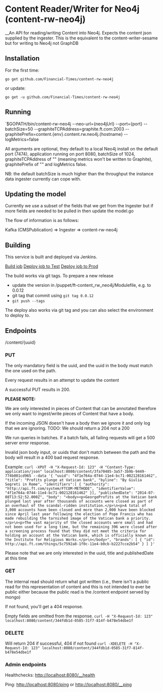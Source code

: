 # Content Reader/Writer for Neo4j (content-rw-neo4j)

__An API for reading/writing Content into Neo4j. Expects the content json supplied by the ingester. This is the equivalent to the content-writer-sesame but for writing to Neo4j not GraphDB

## Installation

For the first time:

`go get github.com/Financial-Times/content-rw-neo4j`

or update:

`go get -u github.com/Financial-Times/content-rw-neo4j`

## Running

`$GOPATH/bin/content-rw-neo4j --neo-url={neo4jUrl} --port={port} --batchSize=50 --graphiteTCPAddress=graphite.ft.com:2003 --graphitePrefix=content.{env}.content.rw.neo4j.{hostname} --logMetrics=false

All arguments are optional, they default to a local Neo4j install on the default port (7474), application running on port 8080, batchSize of 1024, graphiteTCPAddress of "" (meaning metrics won't be written to Graphite), graphitePrefix of "" and logMetrics false.

NB: the default batchSize is much higher than the throughput the instance data ingester currently can cope with.

## Updating the model
Currently we use a subset of the fields that we get from the Ingester but if more fields are needed to be pulled in then update the model.go

The flow of information is as follows:

Kafka (CMSPublication) => Ingester => content-rw-neo4j

## Building

This service is built and deployed via Jenkins.

<a href="http://ftjen10085-lvpr-uk-p:8181/view/JOBS-content-rw-neo4j/job/content-rw-neo4j-build/">Build job</a>
<a href="http://ftjen10085-lvpr-uk-p:8181/view/JOBS-content-rw-neo4j/job/content-rw-neo4j-deploy-test/">Deploy job to Test</a>
<a href="http://ftjen10085-lvpr-uk-p:8181/view/JOBS-content-rw-neo4j/job/content-rw-neo4j-deploy-prod/">Deploy job to Prod</a>

The build works via git tags. To prepare a new release
- update the version in /puppet/ft-content_rw_neo4j/Modulefile, e.g. to 0.0.12
- git tag that commit using `git tag 0.0.12`
- `git push --tags`

The deploy also works via git tag and you can also select the environment to deploy to.

## Endpoints
/content/{uuid}
### PUT
The only mandatory field is the uuid, and the uuid in the body must match the one used on the path.

Every request results in an attempt to update the content

A successful PUT results in 200.

**PLEASE NOTE:**

We  are only interested in pieces of Content that can be annotated therefore we only want to ingest/write pieces of Content that have a body.

If the incoming JSON doesn't have a body then we ignore it and only log that we are ignoring. TODO: We should return a 204 not a 200

We run queries in batches. If a batch fails, all failing requests will get a 500 server error response.

Invalid json body input, or uuids that don't match between the path and the body will result in a 400 bad request response.

Example:
`curl -XPUT -H "X-Request-Id: 123" -H "Content-Type: application/json" localhost:8080/content/3fa70485-3a57-3b9b-9449-774b001cd965 --data '{ "uuid": "4f1e764a-0744-11e4-bc71-002128161462", "title": "Profits plunge at Vatican bank", "byline": "By Giulia Segreti in Rome", "identifiers":[ { "authority": "http://api.ft.com/system/FTCOM-METHODE", "identifierValue": "4f1e764a-0744-11e4-bc71-002128161462" }], "publishedDate": "2014-07-08T13:52:52.000Z", "body": "<body><p>GeorgeProfits at the Vatican bank plunged last year after thousands of accounts were closed as part of an overhaul of the scandal-ridden institution.</p>\n<p>A total of 3,000 accounts have been closed and more than 2,000 have been blocked since April last year following the election of Pope Francis who has made rebuilding the tarnished image of the Vatican bank a priority.</p>\n<p>The vast majority of the closed accounts were small and had not been used for a long time, but the remaining 396 were closed after a screening process found that they did not meet the criteria for holding an account at the Vatican bank, which is officially known as the Institute for Religious Works.</p>\n</body>", "brands": [ { "id": http://api.ft.com/things/5c7592a8-1f0c-11e4-b0cb-b2227cce2b54" } ] }'`

Please note that we are only interested in the uuid, title and publishedDate at this time

### GET
The internal read should return what got written (i.e., there isn't a public read for this representation of content and this is not intended to ever be public either because the public read is the /content endpoint served by mongo)

If not found, you'll get a 404 response.

Empty fields are omitted from the response.
`curl -H "X-Request-Id: 123" localhost:8080/content/344fdb1d-0585-31f7-814f-b478e54dbe1f`

### DELETE
Will return 204 if successful, 404 if not found
`curl -XDELETE -H "X-Request-Id: 123" localhost:8080/content/344fdb1d-0585-31f7-814f-b478e54dbe1f`

### Admin endpoints
Healthchecks: [http://localhost:8080/__health](http://localhost:8080/__health)

Ping: [http://localhost:8080/ping](http://localhost:8080/ping) or [http://localhost:8080/__ping](http://localhost:8080/__ping)
